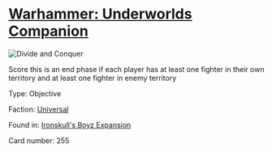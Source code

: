 # [Warhammer: Underworlds Companion](https://guidokessels.github.io/wh-underworlds)

  

![Divide and Conquer](https://warhammerunderworlds.com/wp-content/uploads/sites/6/2017/12/255_ENG-Divide-and-Conquer.png)

Score this is an end phase if each player has at least one fighter in their own territory and at least one fighter in enemy territory

Type: Objective

Faction: [Universal](https://guidokessels.github.io/wh-underworlds/factions/universal)

Found in: [Ironskull's Boyz Expansion](https://guidokessels.github.io/wh-underworlds/locations/ironskulls-boyz-expansion)

Card number: 255
